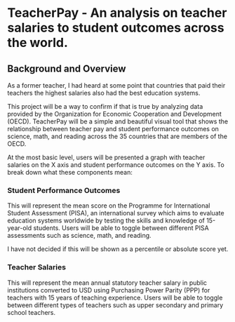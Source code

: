 # TeacherPay - An analysis on teacher salaries to student outcomes across the world.

## Background and Overview
As a former teacher, I had heard at some point that countries that paid their teachers the highest salaries also had the best education systems.

This project will be a way to confirm if that is true by analyzing data provided by the Organization for Economic Cooperation and Development (OECD). TeacherPay will be a simple and beautiful visual tool that shows the relationship between teacher pay and student performance outcomes on science, math, and reading across the 35 countries that are members of the OECD.

At the most basic level, users will be presented a graph with teacher salaries on the X axis and student performance outcomes on the Y axis. To break down what these components mean:

### Student Performance Outcomes
This will represent the mean score on the Programme for International Student Assessment (PISA), an international survey which aims to evaluate education systems worldwide by testing the skills and knowledge of 15-year-old students. Users will be able to toggle between different PISA assessments such as science, math, and reading.

I have not decided if this will be shown as a percentile or absolute score yet. 

### Teacher Salaries
This will represent the mean annual statutory teacher salary in public institutions converted to USD using Purchasing Power Parity (PPP) for teachers with 15 years of teaching experience. Users will be able to toggle between different types of teachers such as upper secondary and primary school teachers.

